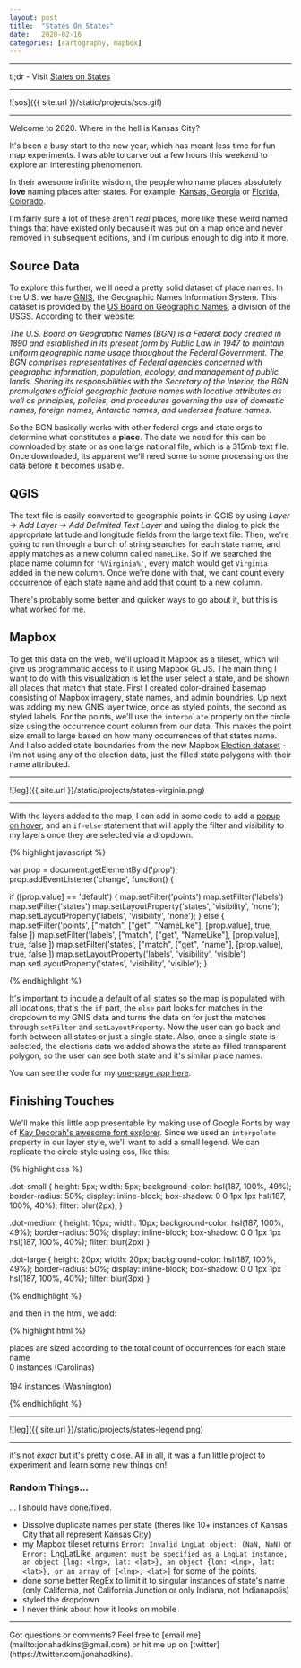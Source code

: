 ```yaml
---
layout: post
title:  "States On States"
date:   2020-02-16
categories: [cartography, mapbox]
---
```

<hr>  

tl;dr - Visit [States on States](https://www.jonahadkins.com/statesonstates)  

<hr>  

![sos]({{ site.url }}/static/projects/sos.gif)  

<hr>

Welcome to 2020. Where in the hell is Kansas City?

It's been a busy start to the new year, which has meant less time for fun map experiments. I was able to carve out a few hours this weekend to explore an interesting phenomenon.

In their awesome infinite wisdom, the people who name places absolutely __love__ naming places after states. For example, [Kansas, Georgia](https://en.wikipedia.org/wiki/Kansas,_Georgia) or [Florida, Colorado](https://en.wikipedia.org/wiki/Florida,_Colorado).

I'm fairly sure a lot of these aren't _real_ places, more like these weird named things that have existed only because it was put on a map once and never removed in subsequent editions, and i'm curious enough to dig into it more.

## Source Data

To explore this further, we'll need a pretty solid dataset of place names. In the U.S. we have [GNIS](https://www.usgs.gov/core-science-systems/ngp/board-on-geographic-names/download-gnis-data), the Geographic Names Information System. This dataset is provided by the [US Board on Geographic Names](https://www.usgs.gov/core-science-systems/ngp/board-on-geographic-names), a division of the USGS. According to their website:

_The U.S. Board on Geographic Names (BGN) is a Federal body created in 1890 and established in its present form by Public Law in 1947 to maintain uniform geographic name usage throughout the Federal Government. The BGN comprises representatives of Federal agencies concerned with geographic information, population, ecology, and management of public lands. Sharing its responsibilities with the Secretary of the Interior, the BGN promulgates official geographic feature names with locative attributes as well as principles, policies, and procedures governing the use of domestic names, foreign names, Antarctic names, and undersea feature names._

So the BGN basically works with other federal orgs and state orgs to determine what constitutes a **place**. The data we need for this can be downloaded by state or as one large national file, which is a 315mb text file. Once downloaded, its apparent we'll need some to some processing on the data before it becomes usable.

## QGIS

The text file is easily converted to geographic points in QGIS by using _Layer -> Add Layer -> Add Delimited Text Layer_ and using the dialog to pick the appropriate latitude and longitude fields from the large text file. Then, we're going to run through a bunch of string searches for each state name, and apply matches as a new column called `nameLike`. So if we searched the place name column for `'%Virginia%'`, every match would get `Virginia` added in the new column. Once we're done with that, we cant count every occurrence of each state name and add that count to a new column.

There's probably some better and quicker ways to go about it, but this is what worked for me.


## Mapbox

To get this data on the web, we'll upload it Mapbox as a tileset, which will give us programmatic access to it using Mapbox GL JS. The main thing I want to do with this visualization is let the user select a state, and be shown all places that match that state. First I created color-drained basemap consisting of Mapbox imagery, state names, and admin boundries. Up next was adding my new GNIS layer twice, once as styled points, the second as styled labels. For the points, we'll use the `interpolate` property on the circle size using the occurrence count column from our data. This makes the point size small to large based on how many occurrences of that states name. And I also added state boundaries from the new Mapbox [Election dataset](https://www.mapbox.com/elections) - i'm not using any of the election data, just the filled state polygons with their name attributed.


<hr>  

![leg]({{ site.url }}/static/projects/states-virginia.png)  

<hr>


With the layers added to the map, I can add in some code to add a [popup on hover](https://docs.mapbox.com/mapbox-gl-js/example/popup-on-hover/), and an `if-else` statement that will apply the filter and visibility to my layers once they are selected via a dropdown.

{% highlight javascript %}

var prop = document.getElementById('prop');
prop.addEventListener('change', function() {


  if ([prop.value] == 'default') {
    map.setFilter('points')
    map.setFilter('labels')
    map.setFilter('states')
    map.setLayoutProperty('states', 'visibility', 'none');
    map.setLayoutProperty('labels', 'visibility', 'none');
  } else {
    map.setFilter('points', ["match", ["get", "NameLike"],
      [prop.value], true, false
    ])
    map.setFilter('labels', ["match", ["get", "NameLike"],
      [prop.value], true, false
    ])
    map.setFilter('states', ["match", ["get", "name"],
      [prop.value], true, false
    ])
    map.setLayoutProperty('labels', 'visibility', 'visible')
    map.setLayoutProperty('states', 'visibility', 'visible');
  }

{% endhighlight %}

It's important to include a default of all states so the map is populated with all locations, that's the `if` part, the `else` part looks for matches in the dropdown to my GNIS data and turns the data on for just the matches through `setFilter` and `setLayoutProperty`. Now the user can go back and forth between all states or just a single state. Also, once a single state is selected, the elections data we added shows the state as filled transparent polygon, so the user can see both state and it's similar place names.

You can see the code for my [one-page app here](https://github.com/jonahadkins/jonahadkins.github.io/blob/master/statesonstates.html).


## Finishing Touches

We'll make this little app presentable by making use of Google Fonts by way of [Kay Decorah's awesome font explorer](https://katydecorah.com/font-library/#!/). Since we used an `interpolate` property in our layer style, we'll want to add a small legend. We can replicate the circle style using css, like this:

{% highlight css %}

.dot-small {
  height: 5px;
  width: 5px;
  background-color: hsl(187, 100%, 49%);
  border-radius: 50%;
  display: inline-block;
  box-shadow: 0 0 1px 1px hsl(187, 100%, 40%);
  filter: blur(2px);
}

.dot-medium {
  height: 10px;
  width: 10px;
  background-color: hsl(187, 100%, 49%);
  border-radius: 50%;
  display: inline-block;
  box-shadow: 0 0 1px 1px hsl(187, 100%, 40%);
  filter: blur(2px)
}

.dot-large {
  height: 20px;
  width: 20px;
  background-color: hsl(187, 100%, 49%);
  border-radius: 50%;
  display: inline-block;
  box-shadow: 0 0 1px 1px hsl(187, 100%, 40%);
  filter: blur(3px)
}

{% endhighlight %}

and then in the html, we add:

{% highlight html %}

places are sized according to the total count of occurrences for each state name
<br> 0 instances (Carolinas)
<br><span class="dot-small"> </span> <span class="dot-medium"> </span> <span class="dot-large"></span>
<br>194 instances (Washington)

{% endhighlight %}

<hr>  

![leg]({{ site.url }}/static/projects/states-legend.png)  

<hr>

it's not _exact_ but it's pretty close. All in all, it was a fun little project to experiment and learn some new things on!

### Random Things...

... I should have done/fixed.

- Dissolve duplicate names per state (theres like 10+ instances of Kansas City that all represent Kansas City)
- my Mapbox tileset returns  `Error: Invalid LngLat object: (NaN, NaN)` or `Error: `LngLatLike` argument must be specified as a LngLat instance, an object {lng: <lng>, lat: <lat>}, an object {lon: <lng>, lat: <lat>}, or an array of [<lng>, <lat>]` for some of the points.
- done some better RegEx to limit it to singular instances of state's name (only California, not California Junction or only Indiana, not Indianapolis)
- styled the dropdown
- I never think about how it looks on mobile


<hr>
Got questions or comments? Feel free to [email me](mailto:jonahadkins@gmail.com) or hit me up on [twitter](https://twitter.com/jonahadkins).
